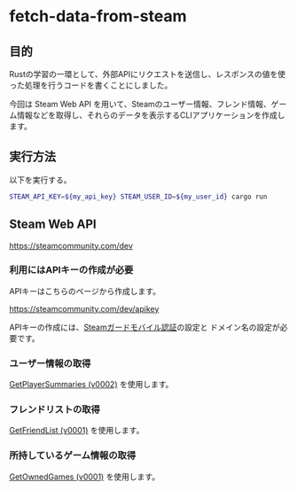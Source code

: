 # fetch-data-from-steam

## 目的

Rustの学習の一環として、外部APIにリクエストを送信し、レスポンスの値を使った処理を行うコードを書くことにしました。

今回は Steam Web API を用いて、Steamのユーザー情報、フレンド情報、ゲーム情報などを取得し、それらのデータを表示するCLIアプリケーションを作成します。

## 実行方法

以下を実行する。

```sh
STEAM_API_KEY=${my_api_key} STEAM_USER_ID=${my_user_id} cargo run
```

## Steam Web API

https://steamcommunity.com/dev

### 利用にはAPIキーの作成が必要

APIキーはこちらのページから作成します。

https://steamcommunity.com/dev/apikey

APIキーの作成には、[Steamガードモバイル認証](https://help.steampowered.com/ja/faqs/view/7EFD-3CAE-64D3-1C31)の設定と ドメイン名の設定が必要です。

### ユーザー情報の取得

[GetPlayerSummaries (v0002)](https://developer.valvesoftware.com/wiki/Steam_Web_API#GetPlayerSummaries_.28v0002.29) を使用します。

### フレンドリストの取得

[GetFriendList (v0001)](https://developer.valvesoftware.com/wiki/Steam_Web_API#GetFriendList_.28v0001.29) を使用します。

### 所持しているゲーム情報の取得

[GetOwnedGames (v0001)](https://developer.valvesoftware.com/wiki/Steam_Web_API#GetOwnedGames_.28v0001.29) を使用します。
